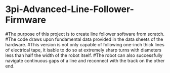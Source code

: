# 3pi-Advanced-Line-Follower-Firmware

#The purpose of this project is to create line follower software from scratch. 
#The code draws upon fundamental data provided in the data sheets of the hardware.
#This version is not only capable of following one-inch thick lines of electrical tape, 
it isable to do so at extremely sharp turns with diameters less than half the width of the robot itself.
#The robot can also successfully navigate continuous gaps of a line and reconnect with the track on the other end.
